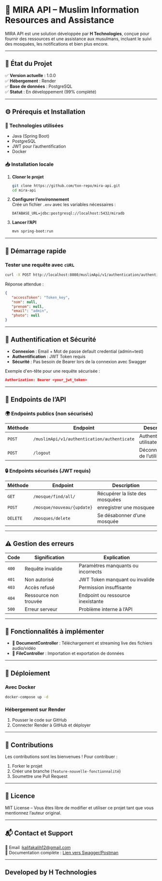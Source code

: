 # 🌙 MIRA API – Muslim Information Resources and Assistance
MIRA API est une solution développée par **H Technologies**, conçue pour fournir des ressources et une assistance aux musulmans, incluant le suivi des mosquées, les notifications et bien plus encore.

---

## 📌 État du Projet
✅ **Version actuelle** : 1.0.0  
✅ **Hébergement** : Render  
✅ **Base de données** : PostgreSQL  
✅ **Statut** : En développement (99% complété)

---

## ⚙️ Prérequis et Installation

### 📌 Technologies utilisées
- Java (Spring Boot)
- PostgreSQL
- JWT pour l’authentification
- Docker

### 📥 Installation locale
1. **Cloner le projet**
   ```bash
   git clone https://github.com/ton-repo/mira-api.git
   cd mira-api
   ```

2. **Configurer l’environnement**  
   Crée un fichier `.env` avec les variables nécessaires :
   ```env
   DATABASE_URL=jdbc:postgresql://localhost:5432/miradb
   
   ```

3. **Lancer l’API**
   ```bash
   mvn spring-boot:run
   ```

---

## 🚀 Démarrage rapide
### Tester une requête avec `cURL`
```bash
curl -X POST http://localhost:8080/muslimApi/v1/authentication/authenticate      -H "Content-Type: application/json"      -d '{ "login": "admin",  "password": "test"}'
```
Réponse attendue :
```json
{
   "accessToken": "Token_key",
   "nom": null,
   "prenom": null,
   "email": "admin",
   "photo": null
}
```

---

## 🔐 Authentification et Sécurité
- **Connexion** : Email + Mot de passe default credential (admin+test)
- **Authentification** : JWT Token requis
- **Sécurité** : Pas besoin de Bearer lors de la connexion avec Swagger

Exemple d'en-tête pour une requête sécurisée :
```json
Authorization: Bearer <your_jwt_token>
```

---

## 🔗 Endpoints de l’API
### 🌍 Endpoints publics (non sécurisés)
| Méthode | Endpoint | Description |
|---------|---------|-------------|
| `POST`  | `/muslimApi/v1/authentication/authenticate` | Authentification utilisateur |
| `POST`  | `/logout` | Déconnexion de l’utilisateur |

### 🔒 Endpoints sécurisés (JWT requis)
| Méthode | Endpoint | Description |
|---------|----|-------------|
| `GET`  | `/mosque/find/all/` | Récupérer la liste des mosquées |
| `POST`  | `/mosque/nouveau/{update}` | enregistrer une mosquee|
| `DELETE`  | `/mosques/delete  ` | Se désabonner d’une mosquée |

---

## ⚠️ Gestion des erreurs
| Code | Signification | Explication |
|------|-------------|-------------|
| `400` | Requête invalide | Paramètres manquants ou incorrects |
| `401` | Non autorisé | JWT Token manquant ou invalide |
| `403` | Accès refusé | Permission insuffisante |
| `404` | Ressource non trouvée | Endpoint ou ressource inexistante |
| `500` | Erreur serveur | Problème interne à l’API |

---

## 📂 Fonctionnalités à implémenter
- 📌 **DocumentController** : Téléchargement et streaming live des fichiers audio/vidéo
- 📌 **FileController** : Importation et exportation de données

---

## 🚀 Déploiement
### Avec Docker
```bash
docker-compose up -d
```
### Hébergement sur Render
1. Pousser le code sur GitHub
2. Connecter Render à GitHub et déployer

---

## 🤝 Contributions
Les contributions sont les bienvenues ! Pour contribuer :
1. Forker le projet
2. Créer une branche (`feature-nouvelle-fonctionnalité`)
3. Soumettre une Pull Request

---

## 📜 Licence
MIT License – Vous êtes libre de modifier et utiliser ce projet tant que vous mentionnez l’auteur original.

---

## 📬 Contact et Support
📧 Email :kalifakalih12@gmail.com  
📌 Documentation complète : [Lien vers Swagger/Postman](#)

---
## Developed by H Technologies